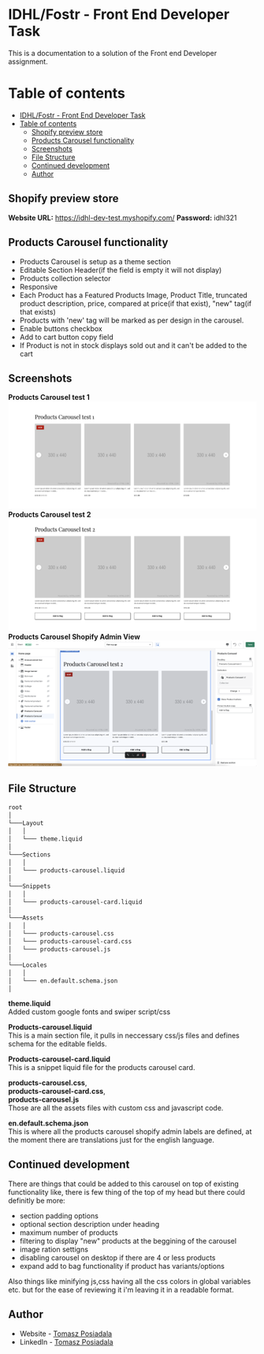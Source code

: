 # IDHL/Fostr - Front End Developer Task

This is a documentation to a solution of the Front end Developer assignment.

# Table of contents

- [IDHL/Fostr - Front End Developer Task](#idhlfostr---front-end-developer-task)
- [Table of contents](#table-of-contents)
  - [Shopify preview store](#shopify-preview-store)
  - [Products Carousel functionality](#products-carousel-functionality)
  - [Screenshots](#screenshots)
  - [File Structure](#file-structure)
  - [Continued development](#continued-development)
  - [Author](#author)

## Shopify preview store

**Website URL:** https://idhl-dev-test.myshopify.com/
**Password:** idhl321

## Products Carousel functionality

-   Products Carousel is setup as a theme section
-   Editable Section Header(if the field is empty it will not display)
-   Products collection selector
-   Responsive
-   Each Product has a Featured Products Image, Product Title, truncated product description, price, compared at price(if that exist), "new" tag(if that exists)
-   Products with 'new' tag will be marked as per design in the carousel.
-   Enable buttons checkbox
-   Add to cart button copy field
-   If Product is not in stock displays sold out and it can't be added to the cart

## Screenshots

**Products Carousel test 1**
![](./image1.png)
**Products Carousel test 2**
![](./image2.png)
**Products Carousel Shopify Admin View**
![](./image3.png)

## File Structure

```
root
│
└───Layout
│   │
│   └─── theme.liquid
│
└───Sections
│   │
│   └─── products-carousel.liquid
│
└───Snippets
│   │
│   └─── products-carousel-card.liquid
│
└───Assets
│   │
│   └─── products-carousel.css
│   └─── products-carousel-card.css
│   └─── products-carousel.js
│
└───Locales
│   │
│   └─── en.default.schema.json
│
```

**theme.liquid**<br>
Added custom google fonts and swiper script/css

**Products-carousel.liquid**<br>
This is a main section file, it pulls in neccessary css/js files and defines schema for the editable fields.

**Products-carousel-card.liquid**<br>
This is a snippet liquid file for the products carousel card.

**products-carousel.css**,<br>
**products-carousel-card.css**,<br>
**products-carousel.js**<br>
Those are all the assets files with custom css and javascript code.

**en.default.schema.json**<br>
This is where all the products carousel shopify admin labels are defined, at the moment there are translations just for the english language.

## Continued development

There are things that could be added to this carousel on top of existing functionality like, there is few thing of the top of my head but there could definitly be more:

-   section padding options
-   optional section description under heading
-   maximum number of products
-   filtering to display "new" products at the beggining of the carousel
-   image ration settigns
-   disabling carousel on desktop if there are 4 or less products
-   expand add to bag functionality if product has variants/options

Also things like minifying js,css having all the css colors in global variables etc. but for the ease of reviewing it i'm leaving it in a readable format.

## Author

-   Website - [Tomasz Posiadala](https://www.tomaszposiadala.com)
-   LinkedIn - [Tomasz Posiadala](https://www.linkedin.com/in/tomasz-posiadala/)
